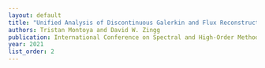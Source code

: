```yaml
---
layout: default
title: "Unified Analysis of Discontinuous Galerkin and Flux Reconstruction Methods Based on the Summation-by-Parts Property" 
authors: Tristan Montoya and David W. Zingg
publication: International Conference on Spectral and High-Order Methods
year: 2021
list_order: 2
---
```

